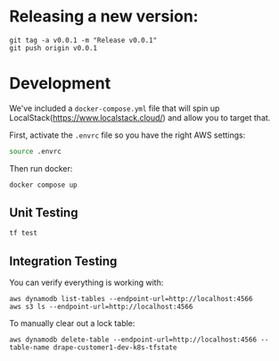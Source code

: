 # Releasing a new version:

```
git tag -a v0.0.1 -m "Release v0.0.1"
git push origin v0.0.1
```

# Development
We've included a `docker-compose.yml` file that will spin up LocalStack(https://www.localstack.cloud/)
and allow you to target that.

First, activate the `.envrc` file so you have the right AWS settings:

```bash
source .envrc
```

Then run docker:

```bash
docker compose up
```

## Unit Testing
```bash
tf test
```

## Integration Testing

You can verify everything is working with:

```
aws dynamodb list-tables --endpoint-url=http://localhost:4566
aws s3 ls --endpoint-url=http://localhost:4566
```

To manually clear out a lock table:

```
aws dynamodb delete-table --endpoint-url=http://localhost:4566 --table-name drape-customer1-dev-k8s-tfstate
```